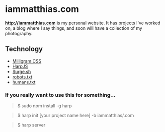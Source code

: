 iammatthias.com
======
**http://iammatthias.com** is my personal website. It has projects I've worked on, a blog where I say things, and soon will have a collection of my photography. 

## Technology
* [Milligram CSS](https://milligram.github.io)
* [HarpJS](http://harpjs.com)
* [Surge.sh](https://surge.sh)
* [robots.txt](http://www.robotstxt.org)
* [humans.txt](http://humanstxt.org)


### If you really want to use this for something...
> $ sudo npm install -g harp

> $ harp init [your project name here] -b iammatthias/.com

> $ harp server
